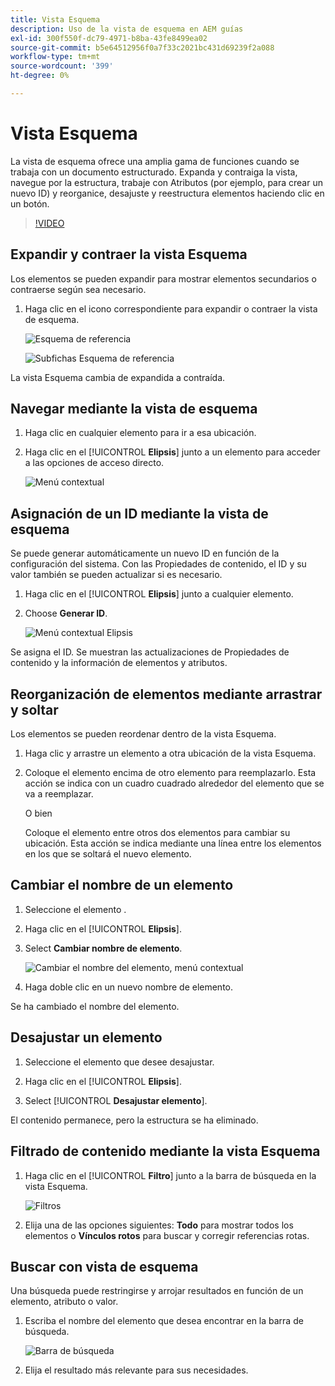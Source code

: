 ```yaml
---
title: Vista Esquema
description: Uso de la vista de esquema en AEM guías
exl-id: 300f550f-dc79-4971-b8ba-43fe8499ea02
source-git-commit: b5e64512956f0a7f33c2021bc431d69239f2a088
workflow-type: tm+mt
source-wordcount: '399'
ht-degree: 0%

---
```


# Vista Esquema

La vista de esquema ofrece una amplia gama de funciones cuando se trabaja con un documento estructurado. Expanda y contraiga la vista, navegue por la estructura, trabaje con Atributos (por ejemplo, para crear un nuevo ID) y reorganice, desajuste y reestructura elementos haciendo clic en un botón.

>[!VIDEO](https://video.tv.adobe.com/v/342767)

## Expandir y contraer la vista Esquema

Los elementos se pueden expandir para mostrar elementos secundarios o contraerse según sea necesario.

1. Haga clic en el icono correspondiente para expandir o contraer la vista de esquema.

   ![Esquema de referencia](images/lesson-6/outline-collapsed-before.png)

   ![Subfichas Esquema de referencia](images/lesson-6/outline-expanded-after.png)

La vista Esquema cambia de expandida a contraída.

## Navegar mediante la vista de esquema

1. Haga clic en cualquier elemento para ir a esa ubicación.

2. Haga clic en el [!UICONTROL **Elipsis**] junto a un elemento para acceder a las opciones de acceso directo.

   ![Menú contextual](images/lesson-6/shortcut-options.png)

## Asignación de un ID mediante la vista de esquema

Se puede generar automáticamente un nuevo ID en función de la configuración del sistema. Con las Propiedades de contenido, el ID y su valor también se pueden actualizar si es necesario.

1. Haga clic en el [!UICONTROL **Elipsis**] junto a cualquier elemento.

2. Choose **Generar ID**.

   ![Menú contextual Elipsis](images/lesson-6/ellipsis-popup.png)

Se asigna el ID. Se muestran las actualizaciones de Propiedades de contenido y la información de elementos y atributos.

## Reorganización de elementos mediante arrastrar y soltar

Los elementos se pueden reordenar dentro de la vista Esquema.

1. Haga clic y arrastre un elemento a otra ubicación de la vista Esquema.

2. Coloque el elemento encima de otro elemento para reemplazarlo. Esta acción se indica con un cuadro cuadrado alrededor del elemento que se va a reemplazar.

   O bien

   Coloque el elemento entre otros dos elementos para cambiar su ubicación. Esta acción se indica mediante una línea entre los elementos en los que se soltará el nuevo elemento.

## Cambiar el nombre de un elemento

1. Seleccione el elemento .

2. Haga clic en el [!UICONTROL **Elipsis**].

3. Select **Cambiar nombre de elemento**.

   ![Cambiar el nombre del elemento, menú contextual](images/lesson-6/rename-before.png)

4. Haga doble clic en un nuevo nombre de elemento.

Se ha cambiado el nombre del elemento.

## Desajustar un elemento

1. Seleccione el elemento que desee desajustar.

2. Haga clic en el [!UICONTROL **Elipsis**].

3. Select [!UICONTROL **Desajustar elemento**].

El contenido permanece, pero la estructura se ha eliminado.

## Filtrado de contenido mediante la vista Esquema

1. Haga clic en el [!UICONTROL **Filtro**] junto a la barra de búsqueda en la vista Esquema.

   ![Filtros](images/lesson-6/filter-icon.png)

2. Elija una de las opciones siguientes: **Todo** para mostrar todos los elementos o **Vínculos rotos** para buscar y corregir referencias rotas.

## Buscar con vista de esquema

Una búsqueda puede restringirse y arrojar resultados en función de un elemento, atributo o valor.

1. Escriba el nombre del elemento que desea encontrar en la barra de búsqueda.

   ![Barra de búsqueda](images/lesson-6/search-bar.png)

2. Elija el resultado más relevante para sus necesidades.

